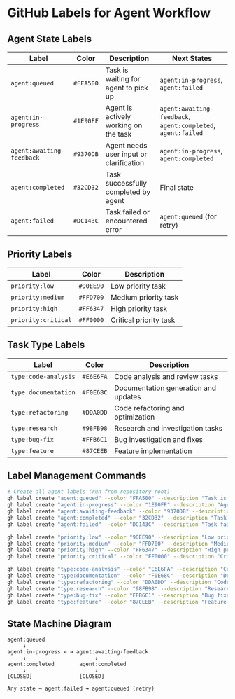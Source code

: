 # GitHub Labels for Agent Workflow

## Agent State Labels

| Label                     | Color     | Description                             | Next States                                                  |
| ------------------------- | --------- | --------------------------------------- | ------------------------------------------------------------ |
| `agent:queued`            | `#FFA500` | Task is waiting for agent to pick up    | `agent:in-progress`, `agent:failed`                          |
| `agent:in-progress`       | `#1E90FF` | Agent is actively working on the task   | `agent:awaiting-feedback`, `agent:completed`, `agent:failed` |
| `agent:awaiting-feedback` | `#9370DB` | Agent needs user input or clarification | `agent:in-progress`, `agent:completed`                       |
| `agent:completed`         | `#32CD32` | Task successfully completed by agent    | Final state                                                  |
| `agent:failed`            | `#DC143C` | Task failed or encountered error        | `agent:queued` (for retry)                                   |

## Priority Labels

| Label               | Color     | Description            |
| ------------------- | --------- | ---------------------- |
| `priority:low`      | `#90EE90` | Low priority task      |
| `priority:medium`   | `#FFD700` | Medium priority task   |
| `priority:high`     | `#FF6347` | High priority task     |
| `priority:critical` | `#FF0000` | Critical priority task |

## Task Type Labels

| Label                | Color     | Description                          |
| -------------------- | --------- | ------------------------------------ |
| `type:code-analysis` | `#E6E6FA` | Code analysis and review tasks       |
| `type:documentation` | `#F0E68C` | Documentation generation and updates |
| `type:refactoring`   | `#DDA0DD` | Code refactoring and optimization    |
| `type:research`      | `#98FB98` | Research and investigation tasks     |
| `type:bug-fix`       | `#FFB6C1` | Bug investigation and fixes          |
| `type:feature`       | `#87CEEB` | Feature implementation               |

## Label Management Commands

```bash
# Create all agent labels (run from repository root)
gh label create "agent:queued" --color "FFA500" --description "Task is queued for agent processing"
gh label create "agent:in-progress" --color "1E90FF" --description "Agent is actively working on this task"
gh label create "agent:awaiting-feedback" --color "9370DB" --description "Agent is waiting for user feedback"
gh label create "agent:completed" --color "32CD32" --description "Task completed successfully by agent"
gh label create "agent:failed" --color "DC143C" --description "Task failed or encountered an error"

gh label create "priority:low" --color "90EE90" --description "Low priority task"
gh label create "priority:medium" --color "FFD700" --description "Medium priority task"
gh label create "priority:high" --color "FF6347" --description "High priority task"
gh label create "priority:critical" --color "FF0000" --description "Critical priority task"

gh label create "type:code-analysis" --color "E6E6FA" --description "Code analysis and review"
gh label create "type:documentation" --color "F0E68C" --description "Documentation tasks"
gh label create "type:refactoring" --color "DDA0DD" --description "Code refactoring"
gh label create "type:research" --color "98FB98" --description "Research and investigation"
gh label create "type:bug-fix" --color "FFB6C1" --description "Bug fixes"
gh label create "type:feature" --color "87CEEB" --description "Feature implementation"
```

## State Machine Diagram

```
agent:queued
     ↓
agent:in-progress ← → agent:awaiting-feedback
     ↓                      ↓
agent:completed        agent:completed
     ↓                      ↓
[CLOSED]               [CLOSED]

Any state → agent:failed → agent:queued (retry)
```